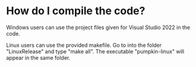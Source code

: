 # How do I compile the code?

Windows users can use the project files given for Visual Studio 2022 in the code.

Linux users can use the provided makefile. Go to into the folder "LinuxRelease" and type "make all". The executable "pumpkin-linux" will appear in the same folder.
